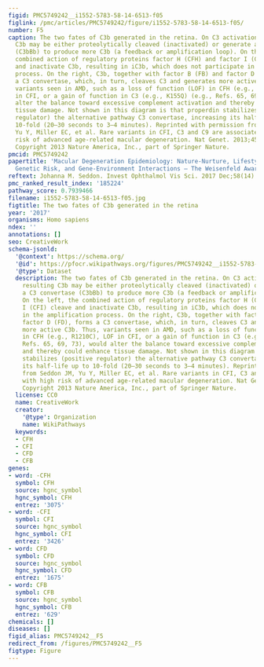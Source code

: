 ```yaml
---
figid: PMC5749242__i1552-5783-58-14-6513-f05
figlink: /pmc/articles/PMC5749242/figure/i1552-5783-58-14-6513-f05/
number: F5
caption: The two fates of C3b generated in the retina. On C3 activation, the resulting
  C3b may be either proteolytically cleaved (inactivated) or generate a C3 convertase
  (C3bBb) to produce more C3b (a feedback or amplification loop). On the left, the
  combined action of regulatory proteins factor H (CFH) and factor I (CFI) cleave
  and inactivate C3b, resulting in iC3b, which does not participate in the amplification
  process. On the right, C3b, together with factor B (FB) and factor D (FD), forms
  a C3 convertase, which, in turn, cleaves C3 and generates more active C3b. Thus,
  variants seen in AMD, such as a loss of function (LOF) in CFH (e.g., R1210C), LOF
  in CFI, or a gain of function in C3 (e.g., K155Q) (e.g., Refs. 65, 69, 73), would
  alter the balance toward excessive complement activation and thereby could enhance
  tissue damage. Not shown in this diagram is that properdin stabilizes (positive
  regulator) the alternative pathway C3 convertase, increasing its half-life up to
  10-fold (20–30 seconds to 3–4 minutes). Reprinted with permission from Seddon JM,
  Yu Y, Miller EC, et al. Rare variants in CFI, C3 and C9 are associated with high
  risk of advanced age-related macular degeneration. Nat Genet. 2013;45:1366–1370.
  Copyright 2013 Nature America, Inc., part of Springer Nature.
pmcid: PMC5749242
papertitle: 'Macular Degeneration Epidemiology: Nature-Nurture, Lifestyle Factors,
  Genetic Risk, and Gene-Environment Interactions – The Weisenfeld Award Lecture.'
reftext: Johanna M. Seddon. Invest Ophthalmol Vis Sci. 2017 Dec;58(14):6513-6528.
pmc_ranked_result_index: '185224'
pathway_score: 0.7939466
filename: i1552-5783-58-14-6513-f05.jpg
figtitle: The two fates of C3b generated in the retina
year: '2017'
organisms: Homo sapiens
ndex: ''
annotations: []
seo: CreativeWork
schema-jsonld:
  '@context': https://schema.org/
  '@id': https://pfocr.wikipathways.org/figures/PMC5749242__i1552-5783-58-14-6513-f05.html
  '@type': Dataset
  description: The two fates of C3b generated in the retina. On C3 activation, the
    resulting C3b may be either proteolytically cleaved (inactivated) or generate
    a C3 convertase (C3bBb) to produce more C3b (a feedback or amplification loop).
    On the left, the combined action of regulatory proteins factor H (CFH) and factor
    I (CFI) cleave and inactivate C3b, resulting in iC3b, which does not participate
    in the amplification process. On the right, C3b, together with factor B (FB) and
    factor D (FD), forms a C3 convertase, which, in turn, cleaves C3 and generates
    more active C3b. Thus, variants seen in AMD, such as a loss of function (LOF)
    in CFH (e.g., R1210C), LOF in CFI, or a gain of function in C3 (e.g., K155Q) (e.g.,
    Refs. 65, 69, 73), would alter the balance toward excessive complement activation
    and thereby could enhance tissue damage. Not shown in this diagram is that properdin
    stabilizes (positive regulator) the alternative pathway C3 convertase, increasing
    its half-life up to 10-fold (20–30 seconds to 3–4 minutes). Reprinted with permission
    from Seddon JM, Yu Y, Miller EC, et al. Rare variants in CFI, C3 and C9 are associated
    with high risk of advanced age-related macular degeneration. Nat Genet. 2013;45:1366–1370.
    Copyright 2013 Nature America, Inc., part of Springer Nature.
  license: CC0
  name: CreativeWork
  creator:
    '@type': Organization
    name: WikiPathways
  keywords:
  - CFH
  - CFI
  - CFD
  - CFB
genes:
- word: -CFH
  symbol: CFH
  source: hgnc_symbol
  hgnc_symbol: CFH
  entrez: '3075'
- word: -CFI
  symbol: CFI
  source: hgnc_symbol
  hgnc_symbol: CFI
  entrez: '3426'
- word: CFD
  symbol: CFD
  source: hgnc_symbol
  hgnc_symbol: CFD
  entrez: '1675'
- word: CFB
  symbol: CFB
  source: hgnc_symbol
  hgnc_symbol: CFB
  entrez: '629'
chemicals: []
diseases: []
figid_alias: PMC5749242__F5
redirect_from: /figures/PMC5749242__F5
figtype: Figure
---
```

